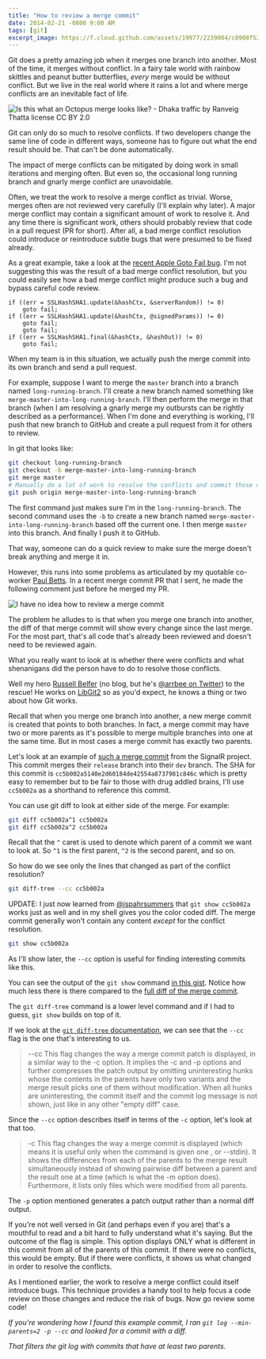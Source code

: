 ```yaml
---
title: "How to review a merge commit"
date: 2014-02-21 -0800 9:00 AM
tags: [git]
excerpt_image: https://f.cloud.github.com/assets/19977/2239004/c8908f52-9c0c-11e3-855e-366c67a0abc9.jpg
---
```


Git does a pretty amazing job when it merges one branch into another. Most of the time, it merges without conflict. In a fairy tale world with rainbow skittles and peanut butter butterflies, _every_ merge would be without conflict.
But we live in the real world where it rains a lot and where merge conflicts are an inevitable fact of life.

![Is this what an Octopus merge looks like? - Dhaka traffic by Ranveig Thatta license CC BY 2.0](https://f.cloud.github.com/assets/19977/2239004/c8908f52-9c0c-11e3-855e-366c67a0abc9.jpg)

Git can only do so much to resolve conflicts. If two developers change the same line of code in different ways, someone has to figure out what the end result should be. That can't be done automatically.

The impact of merge conflicts can be mitigated by doing work in small iterations and merging often. But even so, the occasional long running branch and gnarly merge conflict are unavoidable.

Often, we treat the work to resolve a merge conflict as trivial. Worse, merges often are not reviewed very carefully (I'll explain why later). A major merge conflict may contain a significant amount of work to resolve it. And any time there is significant work, others should probably review that code in a pull request (PR for short). After all, a bad merge conflict resolution could introduce or reintroduce subtle bugs that were presumed to be fixed already.

As a great example, take a look at the [recent Apple Goto Fail bug](http://www.wired.com/threatlevel/2014/02/gotofail/). I'm not suggesting this was the result of a bad merge conflict resolution, but you could easily see how a bad merge conflict might produce such a bug and bypass careful code review.

```
if ((err = SSLHashSHA1.update(&hashCtx, &serverRandom)) != 0)
    goto fail;
if ((err = SSLHashSHA1.update(&hashCtx, @signedParams)) != 0)
    goto fail;
    goto fail;
if ((err = SSLHashSHA1.final(&hashCtx, &hashOut)) != 0)
    goto fail;
```

When my team is in this situation, we actually push the merge commit into its own branch and send a pull request.

For example, suppose I want to merge the `master` branch into a branch named `long-running-branch`. I'll create a new branch named something like `merge-master-into-long-running-branch`. I'll then perform the merge in that branch (when I am resolving a gnarly merge my outbursts can be rightly described as a performance). When I'm done and everything is working, I'll push that new branch to GitHub and create a pull request from it for others to review.

In git that looks like:

```bash
git checkout long-running-branch
git checkout -b merge-master-into-long-running-branch
git merge master
# Manually do a lot of work to resolve the conflicts and commit those changes
git push origin merge-master-into-long-running-branch
```

The first command just makes sure I'm in the `long-running-branch`. The second command uses the `-b` to create a new branch named `merge-master-into-long-running-branch` based off the current one. I then merge `master` into this branch. And finally I push it to GitHub.

That way, someone can do a quick review to make sure the merge doesn't break anything and merge it in.

However, this runs into some problems as articulated by my quotable co-worker [Paul Betts](http://paulbetts.org/). In a recent merge commit PR that I sent, he made the following comment just before he merged my PR.

![I have no idea how to review a merge commit](https://f.cloud.github.com/assets/19977/2236359/c3c993ee-9b5b-11e3-8fc3-63c364ca3f08.png)

The problem he alludes to is that when you merge one branch into another, the diff of that merge commit will show every change since the last merge. For the most part, that's all code that's already been reviewed and doesn't need to be reviewed again.

What you really want to look at is whether there were conflicts and what shenanigans did the person have to do to resolve those conflicts.

Well my hero [Russell Belfer](https://github.com/arrbee) (no blog, but he's [@arrbee on Twitter](https://twitter.com/arrbee)) to the rescue! He works on [LibGit2](https://github.com/libgit2/libgit2) so as you'd expect, he knows a thing or two about how Git works.

Recall that when you merge one branch into another, a new merge commit is created that points to both branches. In fact, a merge commit may have two or more parents as it's possible to merge multiple branches into one at the same time. But in most cases a merge commit has exactly two parents.

Let's look at an example of [such a merge commit](https://github.com/SignalR/SignalR/commit/cc5b002a5140e2d60184de42554a8737981c846c) from the SignalR project. This commit merges their `release` branch into their `dev` branch. The SHA for this commit is `cc5b002a5140e2d60184de42554a8737981c846c` which is pretty easy to remember but to be fair to those with drug addled brains, I'll use `cc5b002a` as a shorthand to reference this commit.

You can use git diff to look at either side of the merge. For example:

```bash
git diff cc5b002a^1 cc5b002a
git diff cc5b002a^2 cc5b002a
```

Recall that the `^` caret is used to denote which parent of a commit we want to look at. So `^1` is the first parent, `^2` is the second parent, and so on.

So how do we see only the lines that changed as part of the conflict resolution?

```bash
git diff-tree --cc cc5b002a
```

UPDATE: I just now learned from [@jspahrsummers](https://twitter.com/jspahrsummers) that `git show cc5b002a` works just as well and in my shell gives you the color coded diff. The merge commit generally won't contain any content _except_ for the conflict resolution.

```bash
git show cc5b002a
```

As I'll show later, the `--cc` option is useful for finding interesting commits like this.

You can see the output of the `git show` command [in this gist](https://gist.github.com/Haacked/9192002). Notice how much less there is there compared to the [full diff of the merge commit](https://github.com/SignalR/SignalR/commit/cc5b002a5140e2d60184de42554a8737981c846c).

The `git diff-tree` command is a lower level command and if I had to guess, `git show` builds on top of it.

If we look at the [`git diff-tree` documentation](http://git-scm.com/docs/git-diff-tree), we can see that the `--cc` flag is the one that's interesting to us.

> --cc
> This flag changes the way a merge commit patch is displayed, in a similar way to the -c option. It implies the -c and -p options and further compresses the patch output by omitting uninteresting hunks whose the contents in the parents have only two variants and the merge result picks one of them without modification. When all hunks are uninteresting, the commit itself and the commit log message is not shown, just like in any other "empty diff" case.

Since the `--cc` option describes itself in terms of the `-c` option, let's look at that too.

> -c
> This flag changes the way a merge commit is displayed (which means it is useful only when the command is given one <tree-ish>, or --stdin). It shows the differences from each of the parents to the merge result simultaneously instead of showing pairwise diff between a parent and the result one at a time (which is what the -m option does). Furthermore, it lists only files which were modified from all parents.

The `-p` option mentioned generates a patch output rather than a normal diff output.

If you're not well versed in Git (and perhaps even if you are) that's a mouthful to read and a bit hard to fully understand what it's saying. But the outcome of the flag is simple. This option displays ONLY what is different in this commit from all of the parents of this commit. If there were no conflicts, this would be empty. But if there were conflicts, it shows us what changed in order to resolve the conflicts.

As I mentioned earlier, the work to resolve a merge conflict could itself introduce bugs. This technique provides a handy tool to help focus a code review on those changes and reduce the risk of bugs. Now go review some code!

_If you're wondering how I found this example commit, I ran `git log --min-parents=2 -p --cc` and looked for a commit with a diff._

_That filters the git log with commits that have at least two parents._

